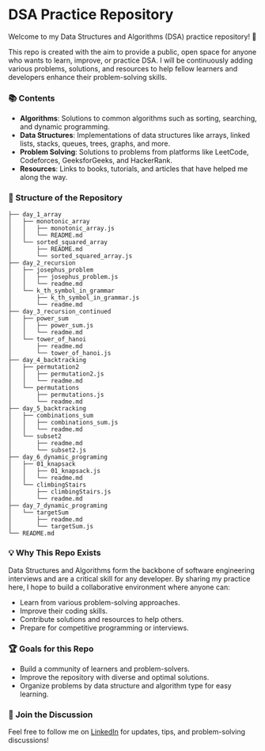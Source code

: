 # DSA Practice Repository

Welcome to my Data Structures and Algorithms (DSA) practice repository! 🎉

This repo is created with the aim to provide a public, open space for anyone who wants to learn, improve, or practice DSA. I will be continuously adding various problems, solutions, and resources to help fellow learners and developers enhance their problem-solving skills.

### 📚 Contents

- **Algorithms**: Solutions to common algorithms such as sorting, searching, and dynamic programming.
- **Data Structures**: Implementations of data structures like arrays, linked lists, stacks, queues, trees, graphs, and more.
- **Problem Solving**: Solutions to problems from platforms like LeetCode, Codeforces, GeeksforGeeks, and HackerRank.
- **Resources**: Links to books, tutorials, and articles that have helped me along the way.

### 🔎 Structure of the Repository

```
├── day_1_array
│   ├── monotonic_array
│   │   ├── monotonic_array.js
│   │   └── README.md
│   └── sorted_squared_array
│       ├── README.md
│       └── sorted_squared_array.js
├── day_2_recursion
│   ├── josephus_problem
│   │   ├── josephus_problem.js
│   │   └── readme.md
│   └── k_th_symbol_in_grammar
│       ├── k_th_symbol_in_grammar.js
│       └── readme.md
├── day_3_recursion_continued
│   ├── power_sum
│   │   ├── power_sum.js
│   │   └── readme.md
│   └── tower_of_hanoi
│       ├── readme.md
│       └── tower_of_hanoi.js
├── day_4_backtracking
│   ├── permutation2
│   │   ├── permutation2.js
│   │   └── readme.md
│   └── permutations
│       ├── permutations.js
│       └── readme.md
├── day_5_backtracking
│   ├── combinations_sum
│   │   ├── combinations_sum.js
│   │   └── readme.md
│   └── subset2
│       ├── readme.md
│       └── subset2.js
├── day_6_dynamic_programing
│   ├── 01_knapsack
│   │   ├── 01_knapsack.js
│   │   └── readme.md
│   └── climbingStairs
│       ├── climbingStairs.js
│       └── readme.md
├── day_7_dynamic_programing
│   └── targetSum
│       ├── readme.md
│       └── targetSum.js
└── README.md

```

### 💡 Why This Repo Exists

Data Structures and Algorithms form the backbone of software engineering interviews and are a critical skill for any developer. By sharing my practice here, I hope to build a collaborative environment where anyone can:

- Learn from various problem-solving approaches.
- Improve their coding skills.
- Contribute solutions and resources to help others.
- Prepare for competitive programming or interviews.

### 🏆 Goals for this Repo

- Build a community of learners and problem-solvers.
- Improve the repository with diverse and optimal solutions.
- Organize problems by data structure and algorithm type for easy learning.

### 📢 Join the Discussion

Feel free to follow me on [LinkedIn](https://in.linkedin.com/in/mantash-singh) for updates, tips, and problem-solving discussions!